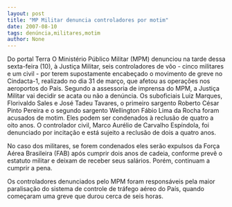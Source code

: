 ```yaml
---
layout: post
title: "MP Militar denuncia controladores por motim"
date: 2007-08-10
tags: denúncia,militares,motim
author: None
---
```

Do portal Terra
O Minist&eacute;rio P&uacute;blico Militar (MPM) denunciou na tarde dessa sexta-feira (10), &agrave; Justi&ccedil;a Militar, seis controladores de v&ocirc;o - cinco militares e um civil - por terem supostamente encabe&ccedil;ado o movimento de greve no Cindacta-1, realizado no dia 31 de mar&ccedil;o, que afetou as opera&ccedil;&otilde;es nos aeroportos do Pa&iacute;s. Segundo a assessoria de imprensa do MPM, a Justi&ccedil;a Militar vai decidir se acata ou n&atilde;o a den&uacute;ncia. 
Os suboficiais Luiz Marques, Florivaldo Sales e Jos&eacute; Tadeu Tavares, o primeiro sargento Roberto C&eacute;sar Pinto Pereira e o segundo sargento Wellington F&aacute;bio Lima da Rocha foram acusados de motim. Eles podem ser condenados &agrave; reclus&atilde;o de quatro a oito anos. O controlador civil, Marco Aur&eacute;lio de Carvalho Esp&iacute;ndola, foi denunciado por incita&ccedil;&atilde;o e est&aacute; sujeito a reclus&atilde;o de dois a quatro anos. 

No caso dos militares, se forem condenados eles ser&atilde;o expulsos da For&ccedil;a A&eacute;rea Brasileira (FAB) ap&oacute;s cumprir dois anos de cadeia, conforme prev&ecirc; o estatuto militar e deixam de receber seus sal&aacute;rios. Por&eacute;m, continuam a cumprir a pena. 

Os controladores denunciados pelo MPM foram respons&aacute;veis pela maior paralisa&ccedil;&atilde;o do sistema de controle de tr&aacute;fego a&eacute;reo do Pa&iacute;s, quando come&ccedil;aram uma greve que durou cerca de seis horas. 